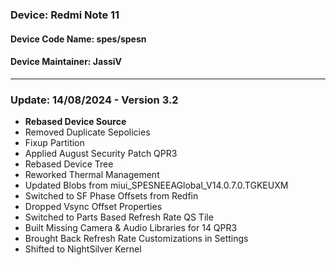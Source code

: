 ### Device: Redmi Note 11
#### Device Code Name: spes/spesn
#### Device Maintainer: JassiV

---

### Update: 14/08/2024 - Version 3.2
- **Rebased Device Source**
- Removed Duplicate Sepolicies
- Fixup Partition
- Applied August Security Patch QPR3
- Rebased Device Tree
- Reworked Thermal Management
- Updated Blobs from miui_SPESNEEAGlobal_V14.0.7.0.TGKEUXM
- Switched to SF Phase Offsets from Redfin
- Dropped Vsync Offset Properties
- Switched to Parts Based Refresh Rate QS Tile
- Built Missing Camera & Audio Libraries for 14 QPR3
- Brought Back Refresh Rate Customizations in Settings
- Shifted to NightSilver Kernel
